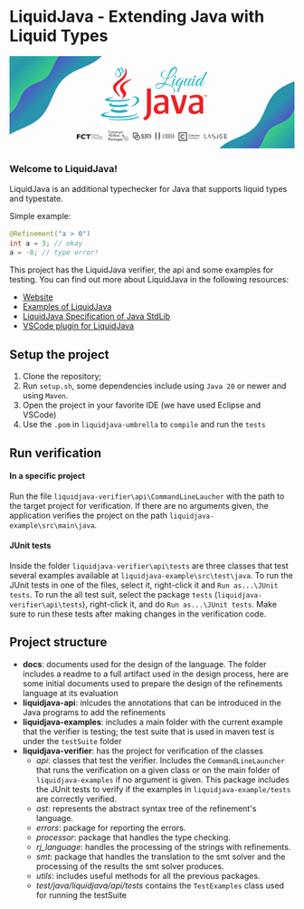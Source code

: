 # LiquidJava - Extending Java with Liquid Types

![LiquidJava Banner](docs/design/figs/banner.gif)


### Welcome to LiquidJava!

LiquidJava is an additional typechecker for Java that supports liquid types and typestate.

Simple example:


```java
@Refinement("a > 0")
int a = 3; // okay
a = -8; // type error!
```

This project has the LiquidJava verifier, the api and some examples for testing.
You can find out more about LiquidJava in the following resources:

* [Website](https://catarinagamboa.github.io/liquidjava.html)
* [Examples of LiquidJava](https://github.com/CatarinaGamboa/liquidjava-examples)
* [LiquidJava Specification of Java StdLib](https://github.com/CatarinaGamboa/liquid-java-external-libs)
* [VSCode plugin for LiquidJava](https://github.com/CatarinaGamboa/vscode-liquidjava)
<!-- * [Formalization of LiquidJava](https://github.com/CatarinaGamboa/liquidjava-formalization) - not opensource yet -->


## Setup the project
1. Clone the repository;
2. Run `setup.sh`, some dependencies include using `Java 20` or newer and using `Maven`.
3. Open the project in your favorite IDE (we have used Eclipse and VSCode)
4. Use the `.pom` in `liquidjava-umbrella` to `compile` and run the `tests`

## Run verification
#### In a specific project
Run the file `liquidjava-verifier\api\CommandLineLaucher` with the path to the target project for verification.
If there are no arguments given, the application verifies the project on the path `liquidjava-example\src\main\java`.

#### JUnit tests
Inside the folder `liquidjava-verifier\api\tests` are three classes that test several examples available at `liquidjava-example\src\test\java`.
To run the JUnit tests in one of the files, select it, right-click it and `Run as...\JUnit tests`.
To run the all test suit, select the package `tests` (`liquidjava-verifier\api\tests`), right-click it, and do `Run as...\JUnit tests`.
Make sure to run these tests after making changes in the verification code.

## Project structure
- **docs**: documents used for the design of the language. The folder includes a readme to a full artifact used in the design process, here are some initial documents used to prepare the design of the refinements language at its evaluation
- **liquidjava-api**: inlcudes the annotations that can be introduced in the Java programs to add the refinements
- **liquidjava-examples**: includes a main folder with the current example that the verifier is testing; the test suite that is used in maven test is under the `testSuite` folder
- **liquidjava-verifier**: has the project for verification of the classes
    - *api*: classes that test the verifier. Includes the `CommandLineLauncher` that runs the verification on a given class or on the main folder of `liquidjava-examples` if no argument is given. This package includes the JUnit tests to verify if the examples in `liquidjava-example/tests` are correctly verified.
    - *ast*: represents the abstract syntax tree of the refinement's language.
    - *errors*: package for reporting the errors.
    - *processor*: package that handles the type checking.
    - *rj_language*: handles the processing of the strings with refinements.
    - *smt*: package that handles the translation to the smt solver and the processing of the results the smt solver produces.
    - *utils*: includes useful methods for all the previous packages.
    - *test/java/liquidjava/api/tests* contains the `TestExamples` class used for running the testSuite
